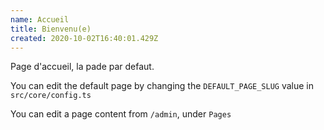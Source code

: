 ```yaml
---
name: Accueil
title: Bienvenu(e)
created: 2020-10-02T16:40:01.429Z
---
```


Page d'accueil, la pade par defaut.

You can edit the default page by changing the `DEFAULT_PAGE_SLUG` value in `src/core/config.ts`

You can edit a page content from `/admin`, under `Pages`
